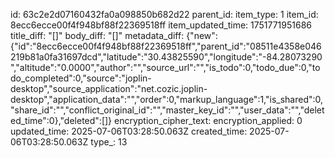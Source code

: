id: 63c2e2d07160432fa0a098850b682d22
parent_id: 
item_type: 1
item_id: 8ecc6ecce00f4f948bf88f22369518ff
item_updated_time: 1751771951686
title_diff: "[]"
body_diff: "[]"
metadata_diff: {"new":{"id":"8ecc6ecce00f4f948bf88f22369518ff","parent_id":"08511e4358e046219b81a0fa31697dcd","latitude":"30.43825590","longitude":"-84.28073290","altitude":"0.0000","author":"","source_url":"","is_todo":0,"todo_due":0,"todo_completed":0,"source":"joplin-desktop","source_application":"net.cozic.joplin-desktop","application_data":"","order":0,"markup_language":1,"is_shared":0,"share_id":"","conflict_original_id":"","master_key_id":"","user_data":"","deleted_time":0},"deleted":[]}
encryption_cipher_text: 
encryption_applied: 0
updated_time: 2025-07-06T03:28:50.063Z
created_time: 2025-07-06T03:28:50.063Z
type_: 13